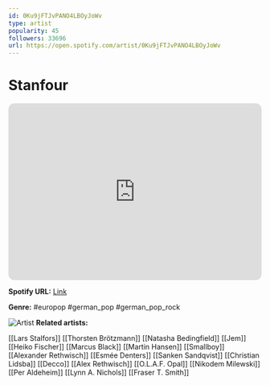 ```yaml
---
id: 0Ku9jFTJvPANO4LBOyJoWv
type: artist
popularity: 45
followers: 33696
url: https://open.spotify.com/artist/0Ku9jFTJvPANO4LBOyJoWv
---
```

# Stanfour

<iframe style="border-radius:12px" src="https://open.spotify.com/embed/artist/0Ku9jFTJvPANO4LBOyJoWv" width="100%" height="352" frameBorder="0" allowfullscreen="" allow="autoplay; clipboard-write; encrypted-media; fullscreen; picture-in-picture" loading="lazy"></iframe>

**Spotify URL:** [Link](https://open.spotify.com/artist/0Ku9jFTJvPANO4LBOyJoWv)

**Genre:**  #europop #german_pop #german_pop_rock

![Artist](https://i.scdn.co/image/bbf381c47f9d5ad3f9b91ca8973d04cf856236a6)
**Related artists:**

[[Lars Stalfors]]
[[Thorsten Brötzmann]]
[[Natasha Bedingfield]]
[[Jem]]
[[Heiko Fischer]]
[[Marcus Black]]
[[Martin Hansen]]
[[Smallboy]]
[[Alexander Rethwisch]]
[[Esmée Denters]]
[[Sanken Sandqvist]]
[[Christian Lidsba]]
[[Decco]]
[[Alex Rethwisch]]
[[O.L.A.F. Opal]]
[[Nikodem Milewski]]
[[Per Aldeheim]]
[[Lynn A. Nichols]]
[[Fraser T. Smith]]
